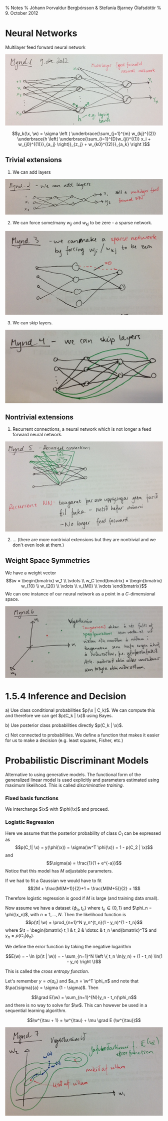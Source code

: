 % Notes
% Jóhann Þorvaldur Bergþórsson & Stefanía Bjarney Ólafsdóttir
% 9. October 2012

Neural Networks
=====================================

Multilayer feed forward neural network

![](img/2012-10-09-1.jpg)

$$y_k(\x, \w) = \sigma \left ( \underbrace{\sum_{j=1}^{m} w_{kj}^{(2)} \underbrace{h \left( \underbrace{\sum_{i=1}^{D}w_{ji}^{(1)} x_i + w_{j0}^{(1)}}_{a_j} \right)}_{z_j} + w_{k0}^{(2)}}_{a_k} \right )$$


Trivial extensions
-------------------------------------

1. We can add layers

![An example of a multilayer feed forward neural network with more layers.](img/2012-10-09-2.jpg)

2. We can force some/many $w_{ji}$ and $w_{kj}$ to be zere - a sparse network.

![An example of a sparse network.](img/2012-10-09-3.jpg)

3. We can skip layers.

![An example of a neural network where some layers are skipped.](img/2012-10-09-4.jpg)

Nontrivial extensions
-------------------------------------

1. Recurrent connections, a neural network which is not longer a feed forward neural network.

![An example of a nontrivial neural network with recurrent connections.](img/2012-10-09-5.jpg)

2. ... (there are more nontrivial extensions but they are nontrivial and we don't even look at them.)

Weight Space Symmetries
------------------------------------
We have a weight vector
$$\w = \begin{bmatrix}
    w_1 \\ \vdots \\ w_C
\end{bmatrix} = \begin{bmatrix}
    w_{10} \\ w_{20} \\ \vdots \\ v_{M0} \\ \vdots
\end{bmatrix}$$
We can one instance of our neural network as a point in a $C$-dimensional space.

![An example of the symmetries in the weight space.](img/2012-10-09-6.jpg)


1.5.4 Inference and Decision
===========================================

a) Use class conditional probabilities $p(\x | C_k)$. We can compute this and therefore we can get $p(C_k | \x)$ using Bayes.

b) Use posterior class probabilities directly $p(C_k | \x)$.

c) Not connected to probabilities. We define a function that makes it easier for us to make a decision (e.g. least squares, Fisher, etc.)

Probabilistic Discriminant Models
======================================
Alternative to using generative models. The functional form of the generalized linear model is used explicitly and parameters estimated using maximum likelihood. This is called _discriminative training_.

### Fixed basis functions
We interchange $\x$ with $\phi(\x)$ and proceed.

### Logistic Regression

Here we assume that the posterior probability of class $C_1$ can be expressed as
$$p(C_1| \x) = y(\phi(\x)) = \sigma(\w^T \phi(\x)) = 1 - p(C_2 | \x)$$
and
$$\sigma(a) = \frac{1}{1 + e^{-a}}$$
Notice that this model has $M$ adjustable parameters.

If we had to fit a Gaussian we would have to fit
$$2M + \frac{M(M+1)}{2}+1 = \frac{M(M+5)}{2} + 1$$

Therefore logistic regression is good if $M$ is large (and training data small).

Now assume we have a dataset $\{ \phi_n, t_n \}$ where $t_n \in \{0,  1\}$ and $\phi_n = \phi(\x_n)$, with $n=1, \dotsc, N$. Then the likelihood function is
$$p(\t| \w) = \prod_{n=1}^N y_n^{t_n}(1 - y_n)^{1 - t_n}$$
where $\t = \begin{bmatrix}
    t_1 & t_2 & \dotsc  & t_n
\end{bmatrix}^T$ and $y_n = p(C_1 | \phi_n)$.

We define the error function by taking the negative logarithm

$$E(w) = - \ln (p(\t | \w)) = - \sum_{n=1}^N \left \{ t_n \ln(y_n) + (1 - t_n) \ln(1 - y_n) \right \}$$

This is called the _cross entropy function_.

Let's remember $y = \sigma(a_n)$ and $a_n = \w^T \phi_n$ and note that $\pa{\sigma}{a} = \sigma (1 - \sigma)$. Then

$$\grad E(\w) = \sum_{n=1}^{N}(y_n - t_n)\phi_n$$
and there is no way to solve for $\w$. This can however be used in a sequential learning algorithm.

$$\w^{\tau + 1} = \w^{\tau} + \mu \grad E (\w^{\tau})$$

![Gradient descent.](img/2012-10-09-7.jpg)